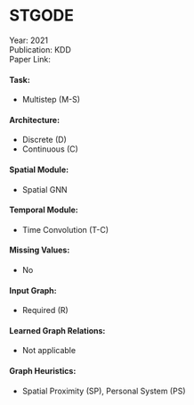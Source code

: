 # STGODE

Year: 2021  
Publication: KDD  
Paper Link:

#### Task:

- Multistep (M-S)

#### Architecture:

- Discrete (D)
- Continuous (C)

#### Spatial Module:

- Spatial GNN

#### Temporal Module:

- Time Convolution (T-C)

#### Missing Values:

- No

#### Input Graph:

- Required (R)

#### Learned Graph Relations:

- Not applicable

#### Graph Heuristics:

- Spatial Proximity (SP), Personal System (PS)
